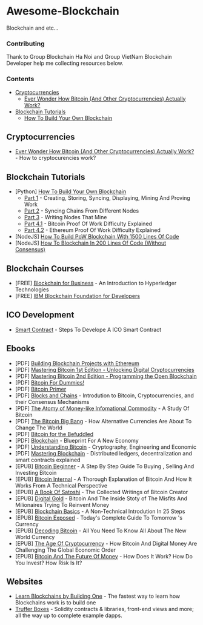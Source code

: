# Awesome-Blockchain
Blockchain and etc...
### Contributing
Thank to Group Blockchain Ha Noi and Group VietNam Blockchain Developer help me collecting resources below.
### Contents
- [Cryptocurrencies](#cryptocurrencies)
  - [Ever Wonder How Bitcoin (And Other Cryptocurrencies) Actually Work?](#ever-wonder-how-bitcoin-(and-other-cryptocurrencies)-actually-work?)
- [Blockchain Tutorials](#blockchain-tutorials)
  - [How To Build Your Own Blockchain](#how-to-build-your-own-blockchain)
  
## Cryptocurrencies
* [Ever Wonder How Bitcoin (And Other Cryptocurrencies) Actually Work?](https://youtu.be/bBC-nXj3Ng4) - How to cryptocurencies work?
## Blockchain Tutorials
* [Python] [How To Build Your Own Blockchain](#)
     * [Part 1](https://bigishdata.com/2017/10/17/write-your-own-blockchain-part-1-creating-storing-syncing-displaying-mining-and-proving-work/) - Creating, Storing, Syncing, Displaying, Mining And Proving Work
     * [Part 2](https://bigishdata.com/2017/10/27/build-your-own-blockchain-part-2-syncing-chains-from-different-nodes/) - Syncing Chains From Different Nodes
     * [Part 3](https://bigishdata.com/2017/11/02/build-your-own-blockchain-part-3-writing-nodes-that-mine/) - Writing Nodes That Mine
     * [Part 4.1](https://bigishdata.com/2017/11/13/how-to-build-a-blockchain-part-4-1-bitcoin-proof-of-work-difficulty-explained/) - Bitcoin Proof Of Work Difficulty Explained
     * [Part 4.2](https://bigishdata.com/2017/11/21/how-to-build-your-own-blockchain-part-4-2-ethereum-proof-of-work-difficulty-explained/) - Ethereum Proof Of Work Difficulty Explained
* [NodeJS] [How To Build PoW Blockchain With 1500 Lines Of Code](https://hackernoon.com/a-cryptocurrency-implementation-in-less-than-1500-lines-of-code-d3812bedb25c)
* [NodeJS] [How To Blockchain In 200 Lines Of Code (Without Consensus)](https://medium.com/@lhartikk/a-blockchain-in-200-lines-of-code-963cc1cc0e54)
## Blockchain Courses
* [FREE] [Blockchain for Business](https://courses.edx.org/courses/course-v1:LinuxFoundationX+LFS171x+3T2017/course/) - An Introduction to Hyperledger Technologies
* [FREE] [IBM Blockchain Foundation for Developers](https://www.coursera.org/learn/ibm-blockchain-essentials-for-developers)
## ICO Development
* [Smart Contract](https://erc20token.sonnguyen.ws/en/latest/) - Steps To Develope A ICO Smart Contract
## Ebooks
* [PDF] [Building Blockchain Projects with Ethereum](https://github.com/PacktPublishing/Building-Blockchain-Projects)
* [PDF] [Mastering Bitcoin 1st Edition - Unlocking Digital Cryptocurrencies](https://drive.google.com/open?id=1gd0PsFJune8t5z5bDhcruzljYYfK3A0p)
* [PDF] [Mastering Bitcoin 2nd Edition - Programming the Open Blockchain](https://github.com/bitcoinbook/bitcoinbook)
* [PDF] [Bitcoin For Dummies!](https://drive.google.com/file/d/1VQuM7VuN3eWLRKsh0HE7h79mBSiuNpQW/view?usp=sharing)
* [PDF] [Bitcoin Primer](https://drive.google.com/file/d/1r2MWkogStpFxSWyWaAdNa02CmZCr81-6/view?usp=sharing)
* [PDF] [Blocks and Chains](https://drive.google.com/open?id=1dvYw54ApNfwRVktGwWfi5_-mt9uGz-Ay) - Introdution to Bitcoin, Cryptocurrencies, and their Consensus Mechanisms
* [PDF] [The Atomy of Money-like Infomational Commodity](https://drive.google.com/open?id=175an2omUTRIdoh8tZjUm2oLbyhP2OJm-) - A Study Of Bitcoin
* [PDF] [The Bitcoin Big Bang](https://drive.google.com/open?id=1X2M-LryS6fN3vN2s6HYEZXDPhqoZ9016) - How Alternative Currencies Are About To Change The World 
* [PDF] [Bitcoin for the Befuddled](https://drive.google.com/open?id=1DWRYquFrmxqNoLwVX3qpOhiK-3ldcwSt)
* [PDF] [Blockchain](https://drive.google.com/open?id=1onfC2KyWHXlCJ8yIr4iiK4H87BtT2dXE) - Blueprint For A New Economy
* [PDF] [Understanding Bitcoin](https://drive.google.com/open?id=12i_sPxw4u-c9IoyK9Z4abswBRrHjgGQ6) - Cryptography, Engineering and Economic
* [PDF] [Mastering Blockchain](https://drive.google.com/open?id=1myW5LM7kBs59TGhRuccmVa4jC0YAmMpM) - Distributed ledgers, decentralization and smart contracts explained
* [EPUB] [Bitcoin Beginner](https://drive.google.com/open?id=1dQqCX7YanIlGemVukqWq5Oo4bKpwOiHH) - A Step By Step Guide To Buying , Selling And Investing Bitcoin
* [EPUB] [Bitcoin Internal](https://drive.google.com/open?id=16EcTYDW-pljapUWbKHViZZgl3E5uf0oG) - A Thorough Explanation of Bitcoin And How It Works From A Technical Perspective
* [EPUB] [A Book Of Satoshi](https://drive.google.com/file/d/1GfGSodiAGJ5XZhzHdaa8GzqXTub-gzjm) - The Collected Writings of Bitcoin Creator
* [EPUB] [Digital Gold](https://drive.google.com/open?id=1hQFeDAHwHeuj_JUFbpB-bld2PJJ20ebg) - Bitcoin And The Inside Stoty of The Misfits And Milionaires Trying To Reinvent Money
* [EPUB] [Blockchain Basics](https://drive.google.com/open?id=1KMlPJe-DMYXK4O48U6lsJFUgTEKQ5aig) - A Non-Technical Introdution In 25 Steps
* [EPUB] [Bitcoin Exposed](https://drive.google.com/open?id=1xKnrWiLjfIMG5TwQlTCn-3BXgUTFJsUo) - Today's Complete Guide To Tomorrow 's Currency
* [EPUB] [Decoding Bitcoin](https://drive.google.com/open?id=1ngGE9tIoY3Rf8l_m_4JAJeZapzktae1t) - All You Need To Know All About The New World Currency
* [EPUB] [The Age Of Cryptocurrency](https://drive.google.com/open?id=1Kp3Myt62jyIrQB72zUxdoi6JpWQaPTyN) - How Bitcoin And Digital Money Are Challenging The Global Economic Order
* [EPUB] [Bitcoin And The Future Of Money](https://drive.google.com/open?id=1TRHZERVtBv7gg_Mb1JPRSOq4V6ftYESa) - How Does It Work? How Do You Invest? How Risk Is It?

## Websites
* [Learn Blockchains by Building One](https://hackernoon.com/learn-blockchains-by-building-one-117428612f46) - The fastest way to learn how Blockchains work is to build one
* [Truffer Boxes](http://truffleframework.com/boxes/) - Solidity contracts & libraries, front-end views and more; all the way up to complete example dapps.































